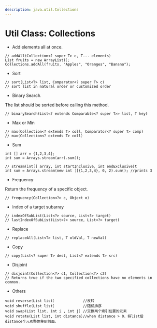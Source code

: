 ```yaml
---
description: java.util.Collections
---
```


# Util Class: Collections

* Add elements all at once.

```text
// addAll​(Collection<? super T> c, T... elements)
List fruits = new ArrayList(); 
Collections.addAll(fruits, "Apples", "Oranges", "Banana");
```

* Sort

```text
// sort​(List<T> list, Comparator<? super T> c)
// sort list in natural order or customized order
```

* Binary Search. 

The list should be sorted before calling this method. 

```text
// binarySearch​(List<? extends Comparable<? super T>> list, T key)
```

* Max or Min

```text
// max​(Collection<? extends T> coll, Comparator<? super T> comp)
// max​(Collection<? extends T> coll)
```

* Sum

```text
int [] arr = {1,2,3,4};
int sum = Arrays.stream(arr).sum(); 

// stream(int[] array, int startInclusive, int endExclusive)t
int sum = Arrays.stream(new int []{1,2,3,4}, 0, 2).sum(); //prints 3

```



* Frequency

Return the frequency of a specific object.

```text
// frequency​(Collection<?> c, Object o)
```

* Index of a target subarray

```text
// indexOfSubList​(List<?> source, List<?> target)
// lastIndexOfSubList​(List<?> source, List<?> target)
```

* Replace 

```text
// replaceAll​(List<T> list, T oldVal, T newVal)
```

* Copy

```text
// copy​(List<? super T> dest, List<? extends T> src)
```

* Disjoint

```text
// disjoint​(Collection<?> c1, Collection<?> c2)
// Returns true if the two specified collections have no elements in common.
```

* Others

```text
void reverse(List list)             //反转
void shuffle(List list)             //随机排序
void swap(List list, int i , int j) //交换两个索引位置的元素
void rotate(List list, int distance)//when distance > 0，将list后distance个元素整体移到前面。
```

####  

